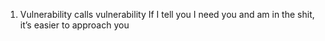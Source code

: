 
1. Vulnerability calls vulnerability
If I tell you I need you and am in the shit, it’s easier to approach you
